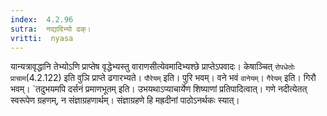 ```yaml
---
index:  4.2.96
sutra:  नद्यादिभ्यो ढक्।
vritti:  nyasa
---
```


यान्यत्रावृद्धानि तेभ्योऽणि प्राप्तेष वृद्धेभ्यस्तु वाराणसीत्येवमादिभ्यश्छे प्राप्तेऽपवादः। केषाञ्चित् `रोपधेतोः प्राचाम`(4.2.122) इति वुञि प्राप्ते ढगारभ्यते। `पौरेयम्` इति। पुरि भवम्। वने भवं `वानेयम्`। `गैरेयम्` इति। गिरौ भवम्। `तदुभयमपि दर्सनं प्रमाणभूतम् इति। उभयथाऽप्याचार्येण शिष्याणां प्रतिपादित्वात्।
गणे नदीत्येतत् स्वरूपेण ग्रहणम्, न संज्ञाग्रहणार्थम्। संज्ञाग्रहणे हि मह्रदीनां पाठोऽनर्थकः स्यात्।
